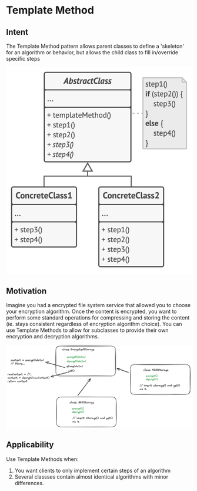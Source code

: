 # Template Method

## Intent

The Template Method pattern allows parent classes to define a 'skeleton' for an algorithm or behavior, but allows the child class to fill in/override specific steps

![alt text](https://github.com/PR0Grammar/design-patterns/blob/main/Behavioral/template_method/template-method-struct.png)

## Motivation

Imagine you had a encrypted file system service that allowed you to choose your encryption algorithm. Once the content is encrypted, you want to perform some standard operations for compressing and storing the content (ie. stays consistent regardless of encryption algorithm choice). You can use Template Methods to allow for subclasses to provide their own encryption and decryption algorithms.

![alt text](https://github.com/PR0Grammar/design-patterns/blob/main/Behavioral/template_method/template-method.png)

## Applicability

Use Template Methods when:

1. You want clients to only implement certain steps of an algorithm
2. Several classses contain almost identical algorithms with minor differences.
